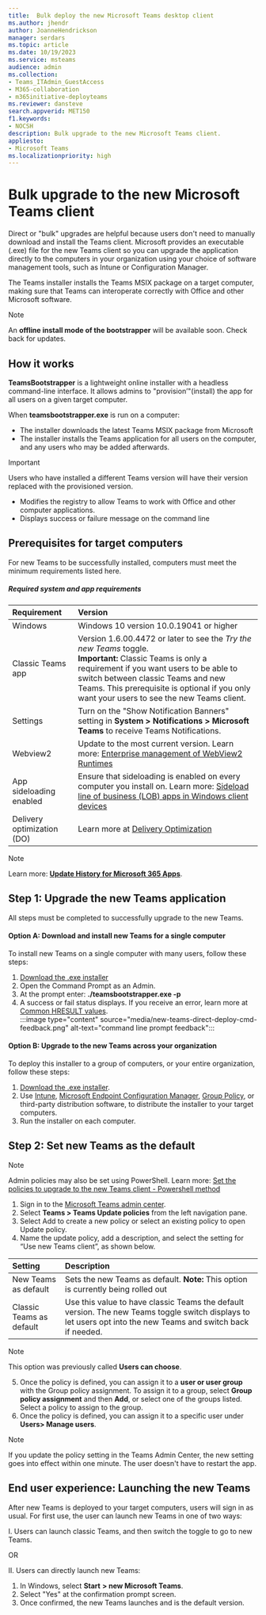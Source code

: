 ```yaml
---
title:  Bulk deploy the new Microsoft Teams desktop client
ms.author: jhendr
author: JoanneHendrickson
manager: serdars
ms.topic: article
ms.date: 10/19/2023
ms.service: msteams
audience: admin
ms.collection: 
- Teams_ITAdmin_GuestAccess
- M365-collaboration
- m365initiative-deployteams
ms.reviewer: dansteve
search.appverid: MET150
f1.keywords:
- NOCSH
description: Bulk upgrade to the new Microsoft Teams client.
appliesto: 
- Microsoft Teams
ms.localizationpriority: high
---
```


# Bulk upgrade to the new Microsoft Teams client 

Direct or "bulk" upgrades are helpful because users don't need to manually download and install the Teams client. Microsoft provides an executable (.exe) file for the new Teams client so you can upgrade the application directly to the computers in your organization using your choice of software management tools, such as Intune or Configuration Manager.

The Teams installer installs the Teams MSIX package on a target computer, making sure that Teams can interoperate correctly with Office and other Microsoft software.

>[!Note]
>An **offline install mode of the bootstrapper** will be available soon.  Check back for updates.

## How it works

**TeamsBootstrapper** is a lightweight online installer with a headless command-line interface. It allows admins to "provision’"(install) the app for all users on a given target computer.

When **teamsbootstrapper.exe** is run on a computer:

- The installer downloads the latest Teams MSIX package from Microsoft
- The installer installs the Teams application for all users on the computer, and any users who may be added afterwards.

>[!Important]
>Users who have installed a different Teams version will have their version replaced with the provisioned version.

- Modifies the registry to allow Teams to work with Office and other computer applications.
- Displays success or failure message on the command line


## Prerequisites for target computers

For new Teams to be successfully installed, computers must meet the minimum requirements listed here.

##### Required system and app requirements

|Requirement|Version|
|:-----|:-----|
|Windows| Windows 10 version 10.0.19041 or higher|
|Classic Teams app|Version 1.6.00.4472 or later to see the *Try the new Teams* toggle.</br>**Important:** Classic Teams is only a requirement if you want users to be able to switch between classic Teams and new Teams. This prerequisite is optional if you only want your users to see the new Teams client.|
|Settings|Turn on the "Show Notification Banners" setting in **System > Notifications > Microsoft Teams** to receive Teams Notifications.|
|Webview2|Update to the most current version. Learn more: [Enterprise management of WebView2 Runtimes](/microsoft-edge/webview2/concepts/enterprise)|
|App sideloading enabled|Ensure that sideloading is enabled on every computer you install on.  Learn more: [Sideload line of business (LOB) apps in Windows client devices](/windows/application-management/sideload-apps-in-windows-10)
|Delivery optimization (DO)|Learn more at [Delivery Optimization](/windows/deployment/do/waas-delivery-optimization)|

>[!Note]
>Learn more: [**Update History for Microsoft 365 Apps**](/officeupdates/update-history-microsoft365-apps-by-date#supported-versions).

## Step 1: Upgrade the new Teams application

All steps must be completed to successfully upgrade to the new Teams.

#### Option A: Download and install new Teams for a single computer

To install new Teams on a single computer with many users, follow these steps:

1. [Download the .exe installer](https://go.microsoft.com/fwlink/?linkid=2243204&clcid=0x409)
2. Open the Command Prompt as an Admin.
3. At the prompt enter: **./teamsbootstrapper.exe -p**
4. A success or fail status displays. If you receive an error, learn more at [Common HRESULT values](/windows/win32/seccrypto/common-hresult-values).</br>
   :::image type="content" source="media/new-teams-direct-deploy-cmd-feedback.png" alt-text="command line prompt feedback":::


#### Option B: Upgrade to the new Teams across your organization

To deploy this installer to a group of computers, or your entire organization, follow these steps:

1. [Download the .exe installer](https://go.microsoft.com/fwlink/?linkid=2243204&clcid=0x409).
2. Use [Intune](/mem/intune/fundamentals/what-is-intune), [Microsoft Endpoint Configuration Manager](/configmgr/core/understand/introduction), [Group Policy](/troubleshoot/windows-server/group-policy/use-group-policy-to-install-software), or third-party distribution software, to distribute the installer to your target computers.
3. Run the installer on each computer.  


## Step 2: Set new Teams as the default 

>[!Note]
>Admin policies may also be set using PowerShell. Learn more: [Set the policies to upgrade to the new Teams client - Powershell method](new-teams-deploy-using-policies.md)

1. Sign in to the [Microsoft Teams admin center](https://admin.teams.microsoft.com).
2. Select **Teams > Teams Update policies** from the left navigation pane.
3. Select Add to create a new policy or select an existing policy to open Update policy.
4. Name the update policy, add a description, and select the setting for “Use new Teams client”, as shown below.

|Setting|Description|
|:-----|:-----|
|New Teams as default|Sets the new Teams as default. **Note:** This option is currently being rolled out|
|Classic Teams as default|Use this value to have classic Teams the default version. The new Teams toggle switch displays to let users opt into the new Teams and switch back if needed.| 

>[!Note]
>This option was previously called **Users can choose**.

5. Once the policy is defined, you can assign it to a **user or user group** with the Group policy assignment. To assign it to a group, select **Group policy assignment** and then **Add**,  or select one of the groups listed.  Select a policy to assign to the group.
6. Once the policy is defined, you can assign it to a specific user under **Users> Manage users**.

>[!Note]
>If you update the policy setting in the Teams Admin Center, the new setting goes into effect within one minute. The user doesn't have to restart the app.

## End user experience:  Launching the new Teams 

After new Teams is deployed to your target computers, users will sign in as usual. For first use, the user can launch new Teams in one of two ways:

I. Users can launch classic Teams, and then switch the toggle to go to new Teams.

OR

II.  Users can directly launch new Teams:
1. In Windows, select **Start** **> new Microsoft Teams**.
2. Select "Yes" at the confirmation prompt screen. 
3. Once confirmed, the new Teams launches and is the default version.
